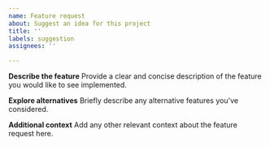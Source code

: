 ```yaml
---
name: Feature request
about: Suggest an idea for this project
title: ''
labels: suggestion
assignees: ''

---
```


**Describe the feature**
Provide a clear and concise description of the feature you would like to see implemented.

**Explore alternatives**
Briefly describe any alternative features you've considered.

**Additional context**
Add any other relevant context about the feature request here.